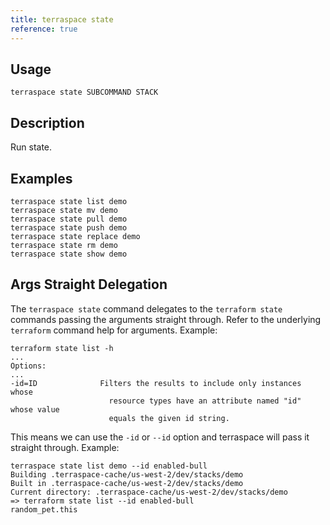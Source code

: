 ```yaml
---
title: terraspace state
reference: true
---
```


## Usage

    terraspace state SUBCOMMAND STACK

## Description

Run state.

## Examples

    terraspace state list demo
    terraspace state mv demo
    terraspace state pull demo
    terraspace state push demo
    terraspace state replace demo
    terraspace state rm demo
    terraspace state show demo

## Args Straight Delegation

The `terraspace state` command delegates to the `terraform state` commands passing the arguments straight through. Refer to the underlying `terraform` command help for arguments.  Example:

    terraform state list -h
    ...
    Options:
    ...
    -id=ID              Filters the results to include only instances whose
                          resource types have an attribute named "id" whose value
                          equals the given id string.

This means we can use the `-id` or `--id` option and terraspace will pass it straight through. Example:

    terraspace state list demo --id enabled-bull
    Building .terraspace-cache/us-west-2/dev/stacks/demo
    Built in .terraspace-cache/us-west-2/dev/stacks/demo
    Current directory: .terraspace-cache/us-west-2/dev/stacks/demo
    => terraform state list --id enabled-bull
    random_pet.this



